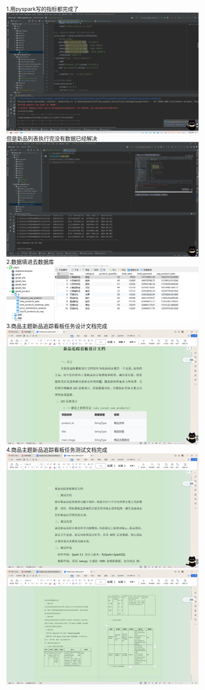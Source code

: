 1.用pyspark写的指标都完成了
![img.png](img.png)
但是新品列表执行完没有数据已经解决
![img_1.png](img_1.png)
2.数据填进去数据库
![img_2.png](img_2.png)
3.商品主题新品追踪看板任务设计文档完成
![img_3.png](img_3.png)
4.商品主题新品追踪看板任务测试文档完成
![img_4.png](img_4.png)
![img_5.png](img_5.png)